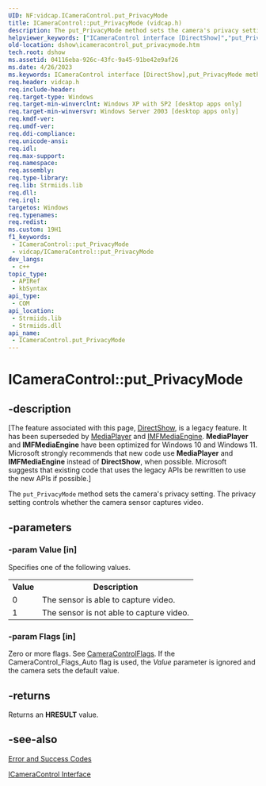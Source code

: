```yaml
---
UID: NF:vidcap.ICameraControl.put_PrivacyMode
title: ICameraControl::put_PrivacyMode (vidcap.h)
description: The put_PrivacyMode method sets the camera's privacy setting. The privacy setting controls whether the camera sensor captures video.
helpviewer_keywords: ["ICameraControl interface [DirectShow]","put_PrivacyMode method","ICameraControl.put_PrivacyMode","ICameraControl::put_PrivacyMode","ICameraControlput_PrivacyMode","dshow.icameracontrol_put_privacymode","put_PrivacyMode","put_PrivacyMode method [DirectShow]","put_PrivacyMode method [DirectShow]","ICameraControl interface","vidcap/ICameraControl::put_PrivacyMode"]
old-location: dshow\icameracontrol_put_privacymode.htm
tech.root: dshow
ms.assetid: 04116eba-926c-43fc-9a45-91be42e9af26
ms.date: 4/26/2023
ms.keywords: ICameraControl interface [DirectShow],put_PrivacyMode method, ICameraControl.put_PrivacyMode, ICameraControl::put_PrivacyMode, ICameraControlput_PrivacyMode, dshow.icameracontrol_put_privacymode, put_PrivacyMode, put_PrivacyMode method [DirectShow], put_PrivacyMode method [DirectShow],ICameraControl interface, vidcap/ICameraControl::put_PrivacyMode
req.header: vidcap.h
req.include-header: 
req.target-type: Windows
req.target-min-winverclnt: Windows XP with SP2 [desktop apps only]
req.target-min-winversvr: Windows Server 2003 [desktop apps only]
req.kmdf-ver: 
req.umdf-ver: 
req.ddi-compliance: 
req.unicode-ansi: 
req.idl: 
req.max-support: 
req.namespace: 
req.assembly: 
req.type-library: 
req.lib: Strmiids.lib
req.dll: 
req.irql: 
targetos: Windows
req.typenames: 
req.redist: 
ms.custom: 19H1
f1_keywords:
 - ICameraControl::put_PrivacyMode
 - vidcap/ICameraControl::put_PrivacyMode
dev_langs:
 - c++
topic_type:
 - APIRef
 - kbSyntax
api_type:
 - COM
api_location:
 - Strmiids.lib
 - Strmiids.dll
api_name:
 - ICameraControl.put_PrivacyMode
---
```


# ICameraControl::put_PrivacyMode


## -description

\[The feature associated with this page, [DirectShow](/windows/win32/directshow/directshow), is a legacy feature. It has been superseded by [MediaPlayer](/uwp/api/Windows.Media.Playback.MediaPlayer) and [IMFMediaEngine](/windows/win32/api/mfmediaengine/nn-mfmediaengine-imfmediaengine). **MediaPlayer** and **IMFMediaEngine** have been optimized for Windows 10 and Windows 11. Microsoft strongly recommends that new code use **MediaPlayer** and **IMFMediaEngine** instead of **DirectShow**, when possible. Microsoft suggests that existing code that uses the legacy APIs be rewritten to use the new APIs if possible.\]

The <code>put_PrivacyMode</code> method sets the camera's privacy setting. The privacy setting controls whether the camera sensor captures video.

## -parameters

### -param Value [in]

Specifies one of the following values.

<table>
<tr>
<th>Value
                </th>
<th>Description
                </th>
</tr>
<tr>
<td>0</td>
<td>The sensor is able to capture video.</td>
</tr>
<tr>
<td>1</td>
<td>The sensor is not able to capture video.</td>
</tr>
</table>

### -param Flags [in]

Zero or more flags. See <a href="/windows/win32/api/strmif/ne-strmif-cameracontrolflags">CameraControlFlags</a>. If the CameraControl_Flags_Auto flag is used, the <i>Value</i> parameter is ignored and the camera sets the default value.

## -returns

Returns an <b>HRESULT</b> value.

## -see-also

<a href="/windows/desktop/DirectShow/error-and-success-codes">Error and Success Codes</a>



<a href="/windows/desktop/api/vidcap/nn-vidcap-icameracontrol">ICameraControl Interface</a>